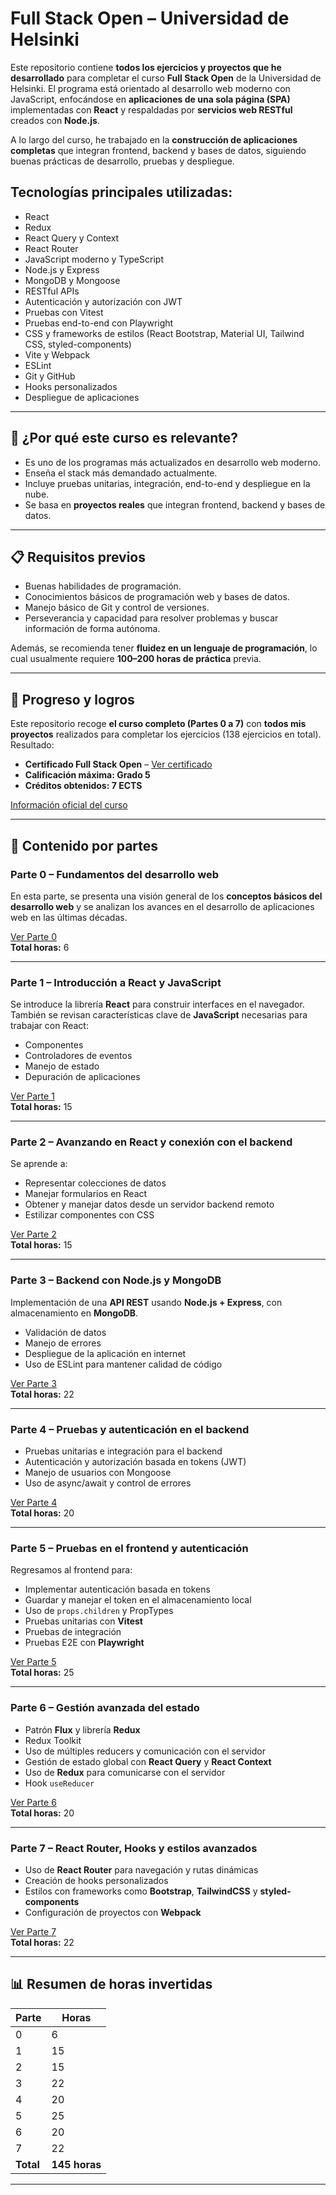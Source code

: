 # Full Stack Open – Universidad de Helsinki

Este repositorio contiene **todos los ejercicios y proyectos que he desarrollado** para completar el curso **Full Stack Open** de la Universidad de Helsinki. El programa está orientado al desarrollo web moderno con JavaScript, enfocándose en **aplicaciones de una sola página (SPA)** implementadas con **React** y respaldadas por **servicios web RESTful** creados con **Node.js**.

A lo largo del curso, he trabajado en la **construcción de aplicaciones completas** que integran frontend, backend y bases de datos, siguiendo buenas prácticas de desarrollo, pruebas y despliegue.

## Tecnologías principales utilizadas:

- React
- Redux
- React Query y Context
- React Router
- JavaScript moderno y TypeScript
- Node.js y Express
- MongoDB y Mongoose
- RESTful APIs
- Autenticación y autorización con JWT
- Pruebas con Vitest
- Pruebas end-to-end con Playwright
- CSS y frameworks de estilos (React Bootstrap, Material UI, Tailwind CSS, styled-components)
- Vite y Webpack
- ESLint
- Git y GitHub
- Hooks personalizados
- Despliegue de aplicaciones

---

## 🚀 ¿Por qué este curso es relevante?

- Es uno de los programas más actualizados en desarrollo web moderno.
- Enseña el stack más demandado actualmente.
- Incluye pruebas unitarias, integración, end-to-end y despliegue en la nube.
- Se basa en **proyectos reales** que integran frontend, backend y bases de datos.

---

## 📋 Requisitos previos

- Buenas habilidades de programación.
- Conocimientos básicos de programación web y bases de datos.
- Manejo básico de Git y control de versiones.
- Perseverancia y capacidad para resolver problemas y buscar información de forma autónoma.

Además, se recomienda tener **fluidez en un lenguaje de programación**, lo cual usualmente requiere **100–200 horas de práctica** previa.

---

## 🎯 Progreso y logros

Este repositorio recoge **el curso completo (Partes 0 a 7)** con **todos mis proyectos** realizados para completar los ejercicios (138 ejercicios en total).  
Resultado:

- **Certificado Full Stack Open** – [Ver certificado](https://studies.cs.helsinki.fi/stats/api/certificate/fullstackopen/en/35a09391ebd5f4c652af4970fed4bbfa)
- **Calificación máxima: Grado 5**
- **Créditos obtenidos: 7 ECTS**

[Información oficial del curso](https://fullstackopen.com/es/part0/informacion_general)

---

## 📂 Contenido por partes

### **Parte 0 – Fundamentos del desarrollo web**

En esta parte, se presenta una visión general de los **conceptos básicos del desarrollo web** y se analizan los avances en el desarrollo de aplicaciones web en las últimas décadas.

[Ver Parte 0](https://fullstackopen.com/es/part0)  
**Total horas:** 6

---

### **Parte 1 – Introducción a React y JavaScript**

Se introduce la librería **React** para construir interfaces en el navegador.  
También se revisan características clave de **JavaScript** necesarias para trabajar con React:

- Componentes
- Controladores de eventos
- Manejo de estado
- Depuración de aplicaciones

[Ver Parte 1](https://fullstackopen.com/es/part1)  
**Total horas:** 15

---

### **Parte 2 – Avanzando en React y conexión con el backend**

Se aprende a:

- Representar colecciones de datos
- Manejar formularios en React
- Obtener y manejar datos desde un servidor backend remoto
- Estilizar componentes con CSS

[Ver Parte 2](https://fullstackopen.com/es/part2)  
**Total horas:** 15

---

### **Parte 3 – Backend con Node.js y MongoDB**

Implementación de una **API REST** usando **Node.js + Express**, con almacenamiento en **MongoDB**.

- Validación de datos
- Manejo de errores
- Despliegue de la aplicación en internet
- Uso de ESLint para mantener calidad de código

[Ver Parte 3](https://fullstackopen.com/es/part3)  
**Total horas:** 22

---

### **Parte 4 – Pruebas y autenticación en el backend**

- Pruebas unitarias e integración para el backend
- Autenticación y autorización basada en tokens (JWT)
- Manejo de usuarios con Mongoose
- Uso de async/await y control de errores

[Ver Parte 4](https://fullstackopen.com/es/part4)  
**Total horas:** 20

---

### **Parte 5 – Pruebas en el frontend y autenticación**

Regresamos al frontend para:

- Implementar autenticación basada en tokens
- Guardar y manejar el token en el almacenamiento local
- Uso de `props.children` y PropTypes
- Pruebas unitarias con **Vitest**
- Pruebas de integración
- Pruebas E2E con **Playwright**

[Ver Parte 5](https://fullstackopen.com/es/part5)  
**Total horas:** 25

---

### **Parte 6 – Gestión avanzada del estado**

- Patrón **Flux** y librería **Redux**
- Redux Toolkit
- Uso de múltiples reducers y comunicación con el servidor
- Gestión de estado global con **React Query** y **React Context**
- Uso de **Redux** para comunicarse con el servidor
- Hook `useReducer`

[Ver Parte 6](https://fullstackopen.com/es/part6)  
**Total horas:** 20

---

### **Parte 7 – React Router, Hooks y estilos avanzados**

- Uso de **React Router** para navegación y rutas dinámicas
- Creación de hooks personalizados
- Estilos con frameworks como **Bootstrap**, **TailwindCSS** y **styled-components**
- Configuración de proyectos con **Webpack**

[Ver Parte 7](https://fullstackopen.com/es/part7)  
**Total horas:** 22

---

## 📊 Resumen de horas invertidas

| Parte     | Horas         |
| --------- | ------------- |
| 0         | 6             |
| 1         | 15            |
| 2         | 15            |
| 3         | 22            |
| 4         | 20            |
| 5         | 25            |
| 6         | 20            |
| 7         | 22            |
| **Total** | **145 horas** |

---
